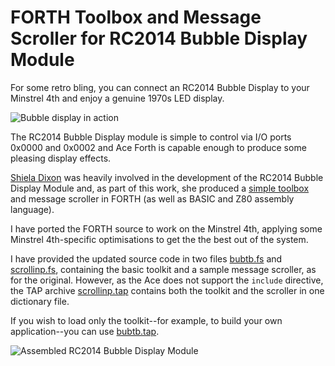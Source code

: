 # FORTH Toolbox and Message Scroller for RC2014 Bubble Display Module

For some retro bling, you can connect an RC2014 Bubble Display to your Minstrel 4th and enjoy a genuine 1970s LED display.

![](rc2014_bubble_display_module_2.png "Bubble display in action")

The RC2014 Bubble Display module is simple to control via I/O ports 0x0000 and 0x0002 and Ace Forth is capable enough to produce some pleasing display effects.

[Shiela Dixon](https://peacockmedia.software/) was heavily involved in the development of the RC2014 Bubble Display Module and, as part of this work, she produced a [simple toolbox](https://github.com/shieladixon/Bubble-display-toolbox) and message scroller in FORTH (as well as BASIC and Z80 assembly language).

I have ported the FORTH source to work on the Minstrel 4th, applying some Minstrel 4th-specific optimisations to get the the best out of the system.

I have provided the updated source code in two files [bubtb.fs](bubtb.fs) and [scrollinp.fs](scrollinp.fs), containing the basic toolkit and a sample message scroller, as for the original. However, as the Ace does not support the  `include` directive, the TAP archive [scrollinp.tap](scrollinp.tap) contains both the toolkit and the scroller in one dictionary file.

If you wish to load only the toolkit--for example, to build your own application--you can use [bubtb.tap](bubtb.tap).

![](rc2014_bubble_display_module.png "Assembled RC2014 Bubble Display Module")

